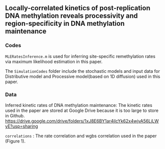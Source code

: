 ## Locally-correlated kinetics of post-replication DNA methylation reveals processivity and region-specificity in DNA methylation maintenance

### Codes

`MLERatesInference.m` is used for inferring site-specific remethylation rates via maximum likelihood estimation in this paper.

The `SimulationCodes` folder include the stochastic models and input data for Distributive model and Processive model(based on 1D diffusion) used in this paper.

### Data

Inferred kinetic rates of DNA methylation maintenance: The kinetic rates used in the paper are stored at Google Drive because it is too large to store in Github. https://drive.google.com/drive/folders/1xJ8E6BY1ar4jIcYk62x4wjvA56LjLWyE?usp=sharing

`correlations` : The rate correlation and wgbs correlation used in the paper (Figure 1).
